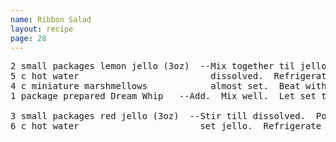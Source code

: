 ```yaml
---
name: Ribbon Salad
layout: recipe
page: 28
---
```


<pre>
2 small packages lemon jello (3oz)  --Mix together til jello is
5 c hot water                         dissolved.  Refrigerate til
4 c miniature marshmellows            almost set.  Beat with mixer.
1 package prepared Dream Whip   --Add.  Mix well.  Let set til firm.

3 small packages red jello (3oz)  --Stir till dissolved.  Pour over
6 c hot water                       set jello.  Refrigerate til firm.
</pre>
